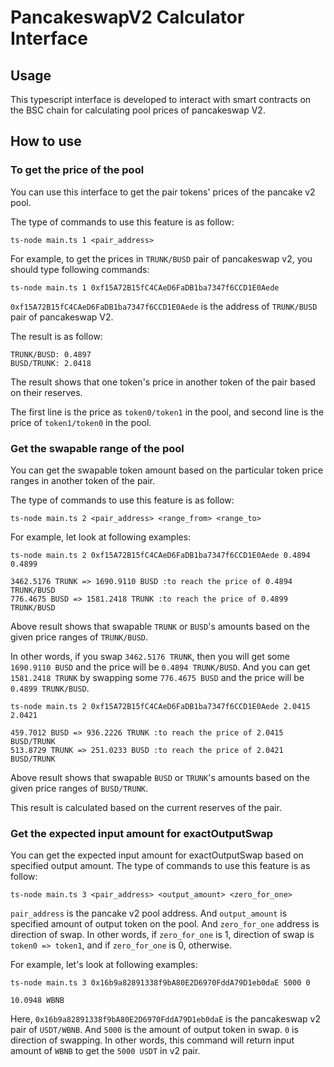 # PancakeswapV2 Calculator Interface

## Usage

This typescript interface is developed to interact with smart contracts on the BSC chain for calculating pool prices of pancakeswap V2.

## How to use

### To get the price of the pool

You can use this interface to get the pair tokens' prices of the pancake v2 pool.

The type of commands to use this feature is as follow:
```
ts-node main.ts 1 <pair_address>
```
 
For example, to get the prices in `TRUNK/BUSD` pair of pancakeswap v2, you should type following commands:
```
ts-node main.ts 1 0xf15A72B15fC4CAeD6FaDB1ba7347f6CCD1E0Aede
```
`0xf15A72B15fC4CAeD6FaDB1ba7347f6CCD1E0Aede` is the address of `TRUNK/BUSD` pair of pancakeswap V2.

The result is as follow:
```
TRUNK/BUSD: 0.4897
BUSD/TRUNK: 2.0418
```
The result shows that one token's price in another token of the pair based on their reserves.

The first line is the price as `token0/token1` in the pool, and second line is the price of `token1/token0` in the pool.

### Get the swapable range of the pool

You can get the swapable token amount based on the particular token price ranges in another token of the pair.

The type of commands to use this feature is as follow:
```
ts-node main.ts 2 <pair_address> <range_from> <range_to>
```

For example, let look at following examples:
```
ts-node main.ts 2 0xf15A72B15fC4CAeD6FaDB1ba7347f6CCD1E0Aede 0.4894 0.4899

3462.5176 TRUNK => 1690.9110 BUSD :to reach the price of 0.4894 TRUNK/BUSD
776.4675 BUSD => 1581.2418 TRUNK :to reach the price of 0.4899 TRUNK/BUSD
```

Above result shows that swapable `TRUNK` or `BUSD`'s amounts based on the given price ranges of `TRUNK/BUSD`.

In other words, if you swap `3462.5176 TRUNK`, then you will get some `1690.9110 BUSD` and the price will be `0.4894 TRUNK/BUSD`. And you can get `1581.2418 TRUNK` by swapping some `776.4675 BUSD` and the price will be `0.4899 TRUNK/BUSD`.

```
ts-node main.ts 2 0xf15A72B15fC4CAeD6FaDB1ba7347f6CCD1E0Aede 2.0415 2.0421 

459.7012 BUSD => 936.2226 TRUNK :to reach the price of 2.0415 BUSD/TRUNK
513.8729 TRUNK => 251.0233 BUSD :to reach the price of 2.0421 BUSD/TRUNK
```

Above result shows that swapable `BUSD` or `TRUNK`'s amounts based on the given price ranges of `BUSD/TRUNK`.

This result is calculated based on the current reserves of the pair.

### Get the expected input amount for exactOutputSwap

You can get the expected input amount for exactOutputSwap based on specified output amount.
The type of commands to use this feature is as follow:
```
ts-node main.ts 3 <pair_address> <output_amount> <zero_for_one>
```
`pair_address` is the pancake v2 pool address. And `output_amount` is specified amount of output token on the pool. And `zero_for_one` address is direction of swap. In other words, if `zero_for_one` is 1, direction of swap is `token0 => token1`, and if `zero_for_one` is 0, otherwise.

For example, let's look at following examples:
```
ts-node main.ts 3 0x16b9a82891338f9bA80E2D6970FddA79D1eb0daE 5000 0

10.0948 WBNB
```
Here, `0x16b9a82891338f9bA80E2D6970FddA79D1eb0daE` is the pancakeswap v2 pair of `USDT/WBNB`. And `5000` is the amount of output token in swap. `0` is direction of swapping. In other words, this command will return input amount of `WBNB` to get the `5000 USDT` in v2 pair.

